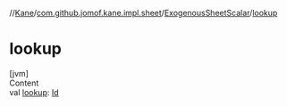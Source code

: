 //[Kane](../../index.md)/[com.github.jomof.kane.impl.sheet](../index.md)/[ExogenousSheetScalar](index.md)/[lookup](lookup.md)



# lookup  
[jvm]  
Content  
val [lookup](lookup.md): [Id](../../com.github.jomof.kane.impl/index.md#%5Bcom.github.jomof.kane.impl%2FId%2F%2F%2FPointingToDeclaration%2F%5D%2FClasslikes%2F-458304138)  



